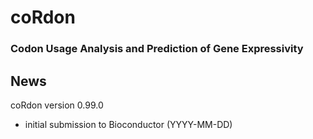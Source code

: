 # coRdon
### Codon Usage Analysis and Prediction of Gene Expressivity

## News

coRdon version 0.99.0

* initial submission to Bioconductor (YYYY-MM-DD)
